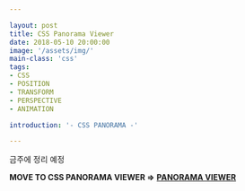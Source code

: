 ```yaml
---

layout: post
title: CSS Panorama Viewer 
date: 2018-05-10 20:00:00
image: '/assets/img/'
main-class: 'css'
tags: 
- CSS
- POSITION
- TRANSFORM
- PERSPECTIVE
- ANIMATION

introduction: '- CSS PANORAMA -'

---
```


금주에 정리 예정

**MOVE TO CSS PANORAMA VIEWER =>** **[PANORAMA VIEWER](/project/codespitz/css/panorama.html)**
